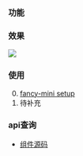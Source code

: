 ### 功能

### 效果
![](./static/images/qrCode/demo-dialog.jpg)

### 使用
0. [fancy-mini setup](./tutorial-0-getStarted.html)
1. 待补充

### api查询
- [组件源码](https://github.com/zhuanzhuanfe/fancy-mini/blob/master/src/components-uniApp/DialogCommon.vue)
